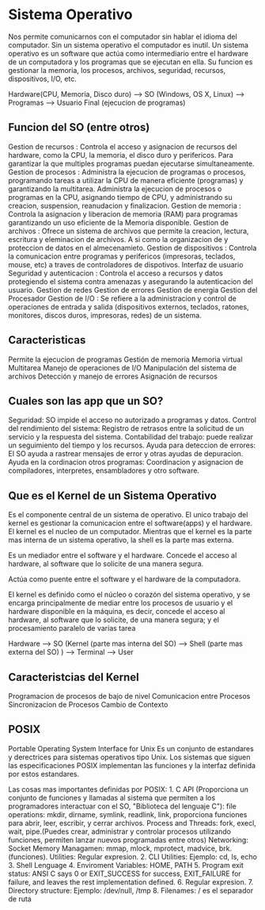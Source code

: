 # Sistema Operativo

Nos permite comunicarnos con el computador sin hablar el idioma del computador. Sin un sistema operativo el computador es inutil.
Un sistema operativo es un software que actúa como intermediario entre el hardware de un computadora y los programas que se ejecutan en ella.
Su funcion es gestionar la memoria, los procesos, archivos, seguridad, recursos, dispositivos, I/O, etc.

Hardware(CPU, Memoria, Disco duro) --> SO (Windows, OS X, Linux) --> Programas --> Usuario Final (ejecucion de programas)

## Funcion del SO (entre otros)

Gestion de recursos        : Controla el acceso y asignacion de recursos del hardware, como la CPU, la memoria, el disco duro y perifericos.
                             Para garantizar la que multiples programas puedan ejecutarse simultaneamente.
Gestion de procesos        : Administra la ejecucion de programas o procesos, programando tareas a utilizar la CPU de manera eficiente
(programas)                  y garantizando la multitarea. 
                             Administra la ejecucion de procesos o programas en la CPU, asignando tiempo de CPU, y administrando su creacion,
                             suspension, reanudacion y finalizacion.
Gestion de memoria         : Controla la asignacion y liberacion de memoria (RAM) para programas garantizando un uso eficiente de la Memoria
                             disponible.
Gestion de archivos        : Ofrece un sistema de archivos que permite la creacion, lectura, escritura y eleminacion de archivos. A si como la 
                             organizacion de y proteccion de datos en el almecenamieto.
Gestion de dispositivos    : Controla la comunicacion entre programas y perifericos (impresoras, teclados, mouse, etc) a traves de controladores 
                             de dispotivos.
Interfaz de usuario  
Seguridad y autenticacion  : Controla el acceso a recursos y datos protegiendo el sistema contra amenazas y asegurando la autenticacion del usuario.
Gestion de redes
Gestion de errores
Gestion de energia
Gestion del Procesador
Gestion de I/O             : Se refiere a la administracion y control de operaciones de entrada y salida (dispositivos externos, teclados, ratones, monitores,
                             discos duros, impresoras, redes) de un sistema.
## Caracteristicas 

Permite la ejecucion de programas
Gestión de memoria Memoria virtual Multitarea
Manejo de operaciones de I/O
Manipulación del sistema de archivos
Detección y manejo de errores
Asignación de recursos

## Cuales son las app que un SO?

Seguridad: SO impide el acceso no autorizado a programas y datos.
Control del rendimiento del sistema: Registro de retrasos entre la solicitud de un servicio y la respuesta del sistema. 
Contabilidad del trabajo: puede realizar un seguimiento del tiempo y los recursos.
Ayuda para deteccion de errores: El SO ayuda a rastrear mensajes de error y otras ayudas de depuracion.
Ayuda en la cordinacion otros programas: Coordinacion y asignacion de compiladores, interpretes, ensambladores y otro software. 

## Que es el Kernel de un Sistema Operativo

Es el componente central de un sistema de operativo. El unico trabajo del kernel es gestionar la comunicacion entre el software(apps) y el hardware. El kernel es el 
nucleo de un computador. Mientras que el kernel es la parte mas interna de un sistema operativo, la shell es la parte mas externa.

Es un mediador entre el software y el hardware. Concede el acceso al hardware, al software que lo solicite de una manera segura.

Actúa como puente entre el software y el hardware de la computadora.

El kernel es definido como el núcleo o corazón del sistema operativo, y se encarga principalmente de mediar entre los procesos de usuario y el 
hardware disponible en la máquina, es decir, concede el acceso al hardware, al software que lo solicite, de una manera segura; y el procesamiento paralelo de varias tarea

Hardware --> SO (Kernel (parte mas interna del SO) --> Shell (parte mas externa del SO) ) --> Terminal --> User

## Caracteristcias del Kernel

Programacion de procesos de bajo de nivel
Comunicacion entre Procesos
Sincronizacion de Procesos
Cambio de Contexto


## POSIX
Portable Operating System Interface for Unix
Es un conjunto de estandares y derectrices para sistemas operativos tipo Unix. 
Los sistemas que siguen las especificaciones POSIX implementan las funciones y la interfaz definida por estos estandares.

Las cosas mas importantes definidas por POSIX:
    1. C API (Proporciona un conjunto de funciones y llamadas al sistema que permiten  a los programadores interactuar con el SO, "Biblioteca del lenguaje C"):
        file operations: mkdir, dirname, symlink, readlink, link, proporciona funciones para abrir, leer, escribir, y cerrar archivos.
        Process and Threads: fork, execl, wait, pipe.(Puedes crear, administrar y controlar procesos utilizando funciones, permiten lanzar nuevos programadas
                             entre otros)
        Networking: Socket
        Memory Managamen: mmap, mlock, mprotect, madvice, brk. (funciones).
        Utilities:  Regular expresion.
    2. CLI Utilities:
        Ejemplo: cd, ls, echo                
    3. Shell Lenguage
    4. Enviroment Variables: HOME, PATH
    5. Program exit status: ANSI C says 0 or EXIT_SUCCESS for success, EXIT_FAILURE for failure, and leaves the rest implementation defined.
    6. Regular expresion.
    7. Directory structure: Ejemplo: /dev/null, /tmp
    8. Filenames: / es el separador de ruta

